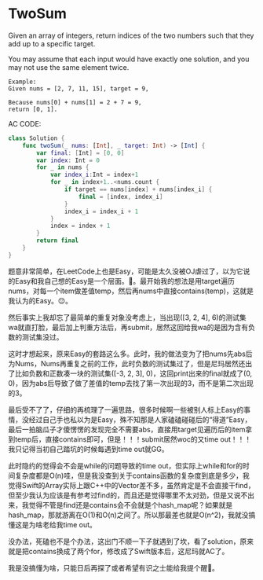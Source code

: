 # TwoSum

Given an array of integers, return indices of the two numbers such that they add up to a specific target.

You may assume that each input would have exactly one solution, and you may not use the same element twice.

```
Example:
Given nums = [2, 7, 11, 15], target = 9,

Because nums[0] + nums[1] = 2 + 7 = 9,
return [0, 1].
```

AC CODE:

```swift
class Solution {
    func twoSum(_ nums: [Int], _ target: Int) -> [Int] {
        var final: [Int] = [0, 0]
        var index: Int = 0
        for _ in nums {
            var index_i:Int = index+1
            for _ in index+1..<nums.count {
                if target == nums[index] + nums[index_i] {
                    final = [index, index_i]
                }
                index_i = index_i + 1
            }
            index = index + 1
        }
        return final
    }
}
```

题意非常简单，在LeetCode上也是Easy，可能是太久没被OJ虐过了，以为它说的Easy和我自己想的Easy是一个层面。🙂。最开始我的想法是用target遍历nums，对每一个item做差值temp，然后再nums中直接contains(temp)，这就是我认为的Easy。😔。

然后事实上我却忘了最简单的重复对象没考虑上，当出现([3, 2, 4], 6)的测试集wa就直打脸，最后加上判重方法后，再submit，居然这回给我wa的是因为含有负数的测试集没过。

这时才想起来，原来Easy的套路这么多。此时，我的做法变为了把nums先abs后为Nums，Nums再重复之前的工作，此时负数的测试集过了，但是尼玛居然还出了比如负数和正数凑一块的测试集([-3, 2, 3], 0)，这回print出来的final就成了(0, 0)，因为abs后导致了做了差值的temp去找了第一次出现的3，而不是第二次出现的3。

最后受不了了，仔细的再梳理了一遍思路，很多时候啊一些被别人标上Easy的事情，没经过自己手也私以为是Easy，殊不知那是人家磕磕碰碰后的“得道”Easy，最后一拍脑瓜子才傻愣愣的发现完全不需要abs，直接用target见遍历后的item拿到temp后，直接contains即可，但是！！！submit居然woc的又time out！！！我只记得当初自己踏坑的时候每遇到time out就GG。

此时隐约的觉得会不会是while的问题导致的time out，但实际上while和for的时间复杂度都是O(n)哇，但是我没查到关于contains函数的复杂度到底是多少，我觉得Swift的Array实际上跟C++中的Vector差不多，虽然肯定是不会直接干find，但至少我认为应该是有参考过find的，而且还是觉得哪里不太对劲，但是又说不出来，我觉得不管是find还是contains会不会就是个hash_map呢？如果就是hash_map，那就游离在O(1)和O(n)之间了。所以那最差也就是O(n^2)，我就没搞懂这是为啥老给我time out。

没办法，死磕也不是个办法，这出门不顺一下子就遇到了坎，看了solution，原来就是把contains换成了两个for，修改成了Swift版本后，这尼玛就AC了。

我是没搞懂为啥，只能日后再探了或者希望有识之士能给我提个醒🙏。